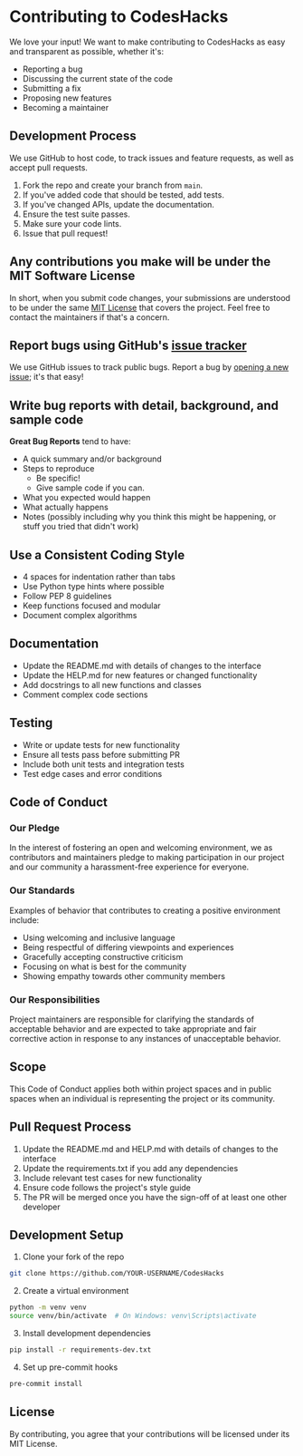 # Contributing to CodesHacks

We love your input! We want to make contributing to CodesHacks as easy and transparent as possible, whether it's:

- Reporting a bug
- Discussing the current state of the code
- Submitting a fix
- Proposing new features
- Becoming a maintainer

## Development Process

We use GitHub to host code, to track issues and feature requests, as well as accept pull requests.

1. Fork the repo and create your branch from `main`.
2. If you've added code that should be tested, add tests.
3. If you've changed APIs, update the documentation.
4. Ensure the test suite passes.
5. Make sure your code lints.
6. Issue that pull request!

## Any contributions you make will be under the MIT Software License

In short, when you submit code changes, your submissions are understood to be under the same [MIT License](http://choosealicense.com/licenses/mit/) that covers the project. Feel free to contact the maintainers if that's a concern.

## Report bugs using GitHub's [issue tracker](https://github.com/yourusername/CodesHacks/issues)

We use GitHub issues to track public bugs. Report a bug by [opening a new issue](https://github.com/yourusername/CodesHacks/issues/new); it's that easy!

## Write bug reports with detail, background, and sample code

**Great Bug Reports** tend to have:

- A quick summary and/or background
- Steps to reproduce
  - Be specific!
  - Give sample code if you can.
- What you expected would happen
- What actually happens
- Notes (possibly including why you think this might be happening, or stuff you tried that didn't work)

## Use a Consistent Coding Style

* 4 spaces for indentation rather than tabs
* Use Python type hints where possible
* Follow PEP 8 guidelines
* Keep functions focused and modular
* Document complex algorithms

## Documentation

* Update the README.md with details of changes to the interface
* Update the HELP.md for new features or changed functionality
* Add docstrings to all new functions and classes
* Comment complex code sections

## Testing

* Write or update tests for new functionality
* Ensure all tests pass before submitting PR
* Include both unit tests and integration tests
* Test edge cases and error conditions

## Code of Conduct

### Our Pledge

In the interest of fostering an open and welcoming environment, we as contributors and maintainers pledge to making participation in our project and our community a harassment-free experience for everyone.

### Our Standards

Examples of behavior that contributes to creating a positive environment include:

* Using welcoming and inclusive language
* Being respectful of differing viewpoints and experiences
* Gracefully accepting constructive criticism
* Focusing on what is best for the community
* Showing empathy towards other community members

### Our Responsibilities

Project maintainers are responsible for clarifying the standards of acceptable behavior and are expected to take appropriate and fair corrective action in response to any instances of unacceptable behavior.

## Scope

This Code of Conduct applies both within project spaces and in public spaces when an individual is representing the project or its community.

## Pull Request Process

1. Update the README.md and HELP.md with details of changes to the interface
2. Update the requirements.txt if you add any dependencies
3. Include relevant test cases for new functionality
4. Ensure code follows the project's style guide
5. The PR will be merged once you have the sign-off of at least one other developer

## Development Setup

1. Clone your fork of the repo
```bash
git clone https://github.com/YOUR-USERNAME/CodesHacks
```

2. Create a virtual environment
```bash
python -m venv venv
source venv/bin/activate  # On Windows: venv\Scripts\activate
```

3. Install development dependencies
```bash
pip install -r requirements-dev.txt
```

4. Set up pre-commit hooks
```bash
pre-commit install
```

## License
By contributing, you agree that your contributions will be licensed under its MIT License.
